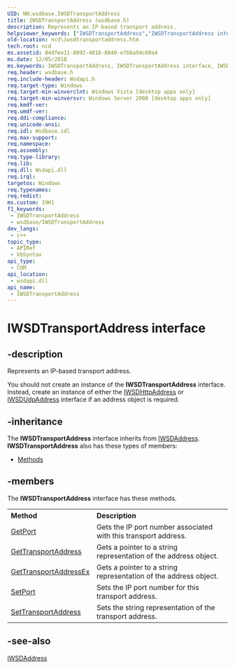 ```yaml
---
UID: NN:wsdbase.IWSDTransportAddress
title: IWSDTransportAddress (wsdbase.h)
description: Represents an IP-based transport address.
helpviewer_keywords: ["IWSDTransportAddress","IWSDTransportAddress interface","IWSDTransportAddress interface","described","ncd.iwsdtransportaddress","wsdbase/IWSDTransportAddress"]
old-location: ncd\iwsdtransportaddress.htm
tech.root: ncd
ms.assetid: 84dfee11-8092-4018-8840-e766a94c60a4
ms.date: 12/05/2018
ms.keywords: IWSDTransportAddress, IWSDTransportAddress interface, IWSDTransportAddress interface,described, ncd.iwsdtransportaddress, wsdbase/IWSDTransportAddress
req.header: wsdbase.h
req.include-header: Wsdapi.h
req.target-type: Windows
req.target-min-winverclnt: Windows Vista [desktop apps only]
req.target-min-winversvr: Windows Server 2008 [desktop apps only]
req.kmdf-ver: 
req.umdf-ver: 
req.ddi-compliance: 
req.unicode-ansi: 
req.idl: Wsdbase.idl
req.max-support: 
req.namespace: 
req.assembly: 
req.type-library: 
req.lib: 
req.dll: Wsdapi.dll
req.irql: 
targetos: Windows
req.typenames: 
req.redist: 
ms.custom: 19H1
f1_keywords:
 - IWSDTransportAddress
 - wsdbase/IWSDTransportAddress
dev_langs:
 - c++
topic_type:
 - APIRef
 - kbSyntax
api_type:
 - COM
api_location:
 - wsdapi.dll
api_name:
 - IWSDTransportAddress
---
```


# IWSDTransportAddress interface


## -description

Represents an IP-based transport address.

You should not create an instance of the <b>IWSDTransportAddress</b> interface. Instead, create an instance of either the <a href="https://docs.microsoft.com/windows/desktop/api/wsdbase/nn-wsdbase-iwsdhttpaddress">IWSDHttpAddress</a> or <a href="https://docs.microsoft.com/windows/desktop/api/wsdbase/nn-wsdbase-iwsdudpaddress">IWSDUdpAddress</a> interface if an address object is required.

## -inheritance

The <b xmlns:loc="http://microsoft.com/wdcml/l10n">IWSDTransportAddress</b> interface inherits from <a href="https://docs.microsoft.com/windows/desktop/api/wsdbase/nn-wsdbase-iwsdaddress">IWSDAddress</a>. <b>IWSDTransportAddress</b> also has these types of members:
<ul>
<li><a href="https://docs.microsoft.com/">Methods</a></li>
</ul>

## -members

The <b>IWSDTransportAddress</b> interface has these methods.
<table class="members" id="memberListMethods">
<tr>
<th align="left" width="37%">Method</th>
<th align="left" width="63%">Description</th>
</tr>
<tr data="declared;">
<td align="left" width="37%">
<a href="https://docs.microsoft.com/windows/desktop/api/wsdbase/nf-wsdbase-iwsdtransportaddress-getport">GetPort</a>
</td>
<td align="left" width="63%">
Gets the IP port number associated with this transport address.

</td>
</tr>
<tr data="declared;">
<td align="left" width="37%">
<a href="https://docs.microsoft.com/windows/desktop/api/wsdbase/nf-wsdbase-iwsdtransportaddress-gettransportaddress">GetTransportAddress</a>
</td>
<td align="left" width="63%">
Gets a pointer to a string representation of the address object.

</td>
</tr>
<tr data="declared;">
<td align="left" width="37%">
<a href="https://docs.microsoft.com/windows/desktop/api/wsdbase/nf-wsdbase-iwsdtransportaddress-gettransportaddressex">GetTransportAddressEx</a>
</td>
<td align="left" width="63%">
Gets a pointer to a string representation of the address object.

</td>
</tr>
<tr data="declared;">
<td align="left" width="37%">
<a href="https://docs.microsoft.com/windows/desktop/api/wsdbase/nf-wsdbase-iwsdtransportaddress-setport">SetPort</a>
</td>
<td align="left" width="63%">
Sets the IP port number for this transport address.

</td>
</tr>
<tr data="declared;">
<td align="left" width="37%">
<a href="https://docs.microsoft.com/windows/desktop/api/wsdbase/nf-wsdbase-iwsdtransportaddress-settransportaddress">SetTransportAddress</a>
</td>
<td align="left" width="63%">
Sets the string representation of the transport address. 

</td>
</tr>
</table>

## -see-also

<a href="https://docs.microsoft.com/windows/desktop/api/wsdbase/nn-wsdbase-iwsdaddress">IWSDAddress</a>

